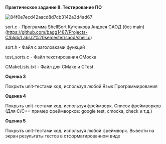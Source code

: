 **Практическое задание 8. Тестирование ПО**

![84f0e7ecd42aacd8d7cb3142a3d4ad67](https://github.com/user-attachments/assets/209c00d5-786e-45b5-b4aa-75b79c0ed987)

sort.c - Программа ShellSort Кутенкова Андрея САОД (без main)(https://github.com/bagg1487/Projects-C/blob/Labs/2%20semester/saod/shell.c)

sort.h - Файл с заголовками функций

test_sorts.c - Файл текстирования CMocka

CMakeLists.txt - Файл для CMake и CTest

**Оценка 3**

Покрыть unit-тестами код, используя любой Язык Программирования


**Оценка 4**

Покрыть unit-тестами код, используя фреймворк. Список фреймворков
(Для C/C++ пример фреймворков: google test, cmocka, check и т.д.)

**Оценка 5**

Покрыть unit-тестами код, используя любой фреймворк. Вывести на экран результаты тестов в отформатированном виде 
